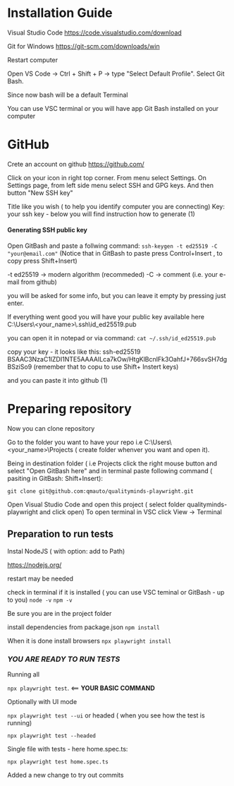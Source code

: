 # Installation Guide

Visual Studio Code
https://code.visualstudio.com/download

Git for Windows
https://git-scm.com/downloads/win

Restart computer 

Open VS Code → Ctrl + Shift + P → type "Select Default Profile".
Select Git Bash.

Since now bash will be a default Terminal

You can use VSC terminal or you will have app Git Bash installed on your computer


# GitHub

Crete an account on github
https://github.com/

Click on your icon in right top corner. 
From menu select Settings.
On Settings page, from left side menu select SSH and GPG keys. And then button "New SSH key"

Title like you wish ( to help you identify computer you are connecting)
Key: your ssh key - below you will find instruction how to generate  (1)


#### Generating SSH public key

Open GitBash and paste a follwing command: 
`ssh-keygen -t ed25519 -C "your@email.com"`
(Notice that in GitBash to paste press Control+Insert , to copy press Shift+Insert) 

-t ed25519 → modern algorithm (recommeded)
-C → comment (i.e. your e-mail from github)

you will be asked for some info, but you can leave it empty by pressing just enter.

If everything went good you will have your public key available here
C:\Users\\<your_name>\\.ssh\id_ed25519.pub

you can open it in notepad or via command: 
`cat ~/.ssh/id_ed25519.pub`

copy your key - it looks like this:
ssh-ed25519 BSAAC3NzaC1lZDI1NTE5AAAAILca7kOw/HtgKlBcnIFk3OahfJ+766svSH7dgBSziSo9
(remember that to copu to use Shift+ Instert keys)

and you can paste it into github (1)

# Preparing repository

Now you can clone repository

Go to the folder you want to have your repo i.e C:\Users\\<your_name>\\Projects ( create folder whenver you want and open it).

Being in destination folder ( i.e Projects click the right mouse button and select "Open GitBash here" 
and in terminal paste following command ( pasiting in GitBash: Shift+Insert): 

`git clone git@github.com:qmauto/qualityminds-playwright.git`

Open Visual Studio Code and open this project ( select folder qualityminds-playwright and click open)
To open terminal in VSC click View -> Terminal

## Preparation to run tests

Instal NodeJS ( with option: add to Path)

https://nodejs.org/

restart may be needed

check in terminal if it is installed ( you can use VSC teminal or GitBash - up to you)
`node -v`
`npm -v`

Be sure you are in the project folder 

install dependencies from package.json
`npm install`

When it is done install browsers
`npx playwright install`


### *YOU ARE READY TO RUN TESTS* 

Running all

`npx playwright test`. <== **YOUR BASIC COMMAND**

Optionally with UI mode 

`npx playwright test --ui`
or headed ( when you see how the test is running)

`npx playwright test --headed`


Single file with tests - here home.spec.ts:

`npx playwright test home.spec.ts`

Added a new change to try out commits
